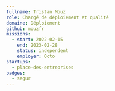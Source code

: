 ```yaml
---
fullname: Tristan Mouz
role: Chargé de déploiement et qualité
domaine: Déploiement
github: mouzfr
missions:
  - start: 2022-02-15
    end: 2023-02-28
    status: independent
    employer: Octo
startups:
  - place-des-entreprises
badges:
  - segur
---
```


